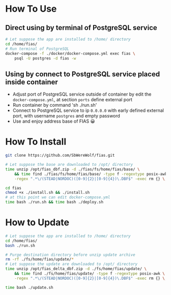 # How To Use
## Direct using by terminal of PostgreSQL service
```bash
# Let suppose the app are installed to /home/ directory
cd /home/fias/
# Run terminal of PostgreSQL
docker-compose -f ./docker/docker-compose.yml exec fias \
    psql -U postgres -d fias -w
```
## Using by connect to PostgreSQL service placed inside container
- Adjust port of PostgreSQL service outside of container by
edit the `docker-compose.yml`, at section `ports` define external port
- Run container by command 'sh ./run.sh'
- Connect to PostgreSQL service to ip `0.0.0.0` with early defined 
external port, with username `postgres` and empty password
- Use and enjoy address base of FIAS 😀

# How To Install
```bash
git clone https://github.com/SbWereWolf/fias.git

# Let suppose the base are downloaded to /opt/ directory
time unzip /opt/fias_dbf.zip -d ./fias/fs/home/fias/base/ \
    && time find ./fias/fs/home/fias/base/ -type f -regextype posix-awk \
    -regex ".*\/(STEAD|NORDOC)([0-9]{2}|[0-9]{4})\.DBF$" -exec rm {} \;

cd fias
chmod +x ./install.sh && ./install.sh
# at this point we can edit docker-compose.yml
time bash ./run.sh && time bash ./deploy.sh
```
# How to Update
```bash
# Let suppose the app are installed to /home/ directory
cd /home/fias/
bash ./run.sh

# Purge destination directory before unzip update archive
rm -rf ./fs/home/fias/update/*
# Let suppose the update are downloaded to /opt/ directory
time unzip /opt/fias_delta_dbf.zip -d ./fs/home/fias/update/ \
    && time find ./fs/home/fias/update/ -type f -regextype posix-awk \
    -regex ".*\/(STEAD|NORDOC)([0-9]{2}|[0-9]{4})\.DBF$" -exec rm {} \;

time bash ./update.sh
```
